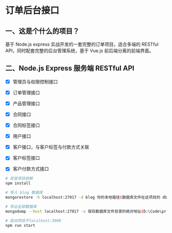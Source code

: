 # 订单后台接口

## 一、这是个什么的项目？

基于 Node.js express 实战开发的一套完整的订单项目，适合多端的 RESTful API，同时配套完整的后台管理系统，基于 Vue.js 前后端分离的前端界面。

## 二、Node.js Express 服务端 RESTful API

- [x] 管理员与权限控制接口
- [x] 订单管理接口
- [x] 产品管理接口
- [x] 合同接口
- [x] 合同标签接口
- [x] 用户接口
- [x] 客户接口，与客户标签与付款方式关联
- [x] 客户标签接口
- [x] 客户付款方式接口


``` bash
# 安装项目依赖
npm install

# 导入 blog 数据库
mongorestore -h localhost:27017 -d blog 你的本地路径(数据库文件在这项目的 db\blog\ 文件夹里)

# 导出全部数据库
mongodump --host localhost:27017 -o 保存数据库文件目录的绝对地址(D:\Code\project\node\cwf-order\db)

# 启动项目于localhost:3000
npm run start








